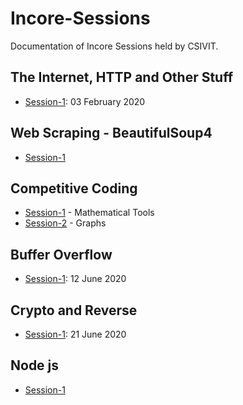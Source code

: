 # Incore-Sessions

Documentation of Incore Sessions held by CSIVIT.

## The Internet, HTTP and Other Stuff

- [Session-1](./The%20Internet%2C%20HTTP%2C%20and%20Stuff/Session-1.md): 03 February 2020

## Web Scraping - BeautifulSoup4

- [Session-1](./Web%20Scraping%20-%20BeautifulSoup4/Session-1.md)

## Competitive Coding

- [Session-1](./Competitive%20Coding/Session-1.md) - Mathematical Tools
- [Session-2](./Competitive%20Coding/Session-2.md) - Graphs

## Buffer Overflow

- [Session-1](./Buffer%20Overflow/Session-1.md): 12 June 2020

## Crypto and Reverse

- [Session-1](./Crypto%20and%20Reverse/Session-1.md): 21 June 2020

## Node js

- [Session-1]()
